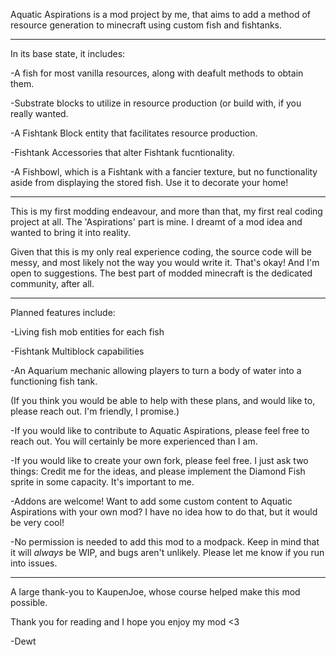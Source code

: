 Aquatic Aspirations is a mod project by me, that aims to add a method of resource generation to minecraft using custom fish and fishtanks.

----------------------------------------------

In its base state, it includes:

-A fish for most vanilla resources, along with deafult methods to obtain them.

-Substrate blocks to utilize in resource production (or build with, if you really wanted.

-A Fishtank Block entity that facilitates resource production.

-Fishtank Accessories that alter Fishtank fucntionality.

-A Fishbowl, which is a Fishtank with a fancier texture, but no functionality aside from displaying the stored fish. Use it to decorate your home!

---------------------------------------------------------

This is my first modding endeavour, and more than that, my first real coding project at all. The 'Aspirations' part is mine. I dreamt of a mod idea and wanted to bring it into reality.

Given that this is my only real experience coding, the source code will be messy, and most likely not the way you would write it. That's okay! And I'm open to suggestions. The best part of modded minecraft is the dedicated community, after all.

---------------------------------------------------------

Planned features include:

-Living fish mob entities for each fish

-Fishtank Multiblock capabilities

-An Aquarium mechanic allowing players to turn a body of water into a functioning fish tank.

(If you think you would be able to help with these plans, and would like to, please reach out. I'm friendly, I promise.)

-If you would like to contribute to Aquatic Aspirations, please feel free to reach out. You will certainly be more experienced than I am.

-If you would like to create your own fork, please feel free. I just ask two things: Credit me for the ideas, and please implement the Diamond Fish sprite in some capacity. It's important to me.

-Addons are welcome! Want to add some custom content to Aquatic Aspirations with your own mod? I have no idea how to do that, but it would be very cool!

-No permission is needed to add this mod to a modpack. Keep in mind that it will *always* be WIP, and bugs aren't unlikely. Please let me know if you run into issues.

----------------------------------------------------

A large thank-you to KaupenJoe, whose course helped make this mod possible.


Thank you for reading and I hope you enjoy my mod <3

-Dewt
